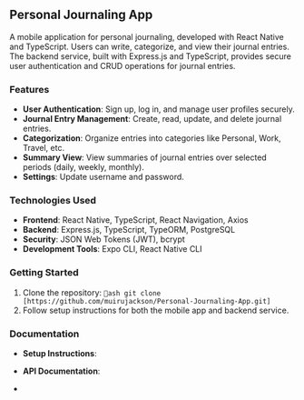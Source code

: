 ## Personal Journaling App

A mobile application for personal journaling, developed with React Native and TypeScript. Users can write, categorize, and view their journal entries. The backend service, built with Express.js and TypeScript, provides secure user authentication and CRUD operations for journal entries.

### Features

- **User Authentication**: Sign up, log in, and manage user profiles securely.
- **Journal Entry Management**: Create, read, update, and delete journal entries.
- **Categorization**: Organize entries into categories like Personal, Work, Travel, etc.
- **Summary View**: View summaries of journal entries over selected periods (daily, weekly, monthly).
- **Settings**: Update username and password.

### Technologies Used

- **Frontend**: React Native, TypeScript, React Navigation, Axios
- **Backend**: Express.js, TypeScript, TypeORM, PostgreSQL
- **Security**: JSON Web Tokens (JWT), bcrypt
- **Development Tools**: Expo CLI, React Native CLI

### Getting Started

1. Clone the repository:
   `ash
   git clone [https://github.com/muirujackson/Personal-Journaling-App.git]
   `
2. Follow setup instructions for both the mobile app and backend service.

### Documentation

- **Setup Instructions**: 
- **API Documentation**: 

-
